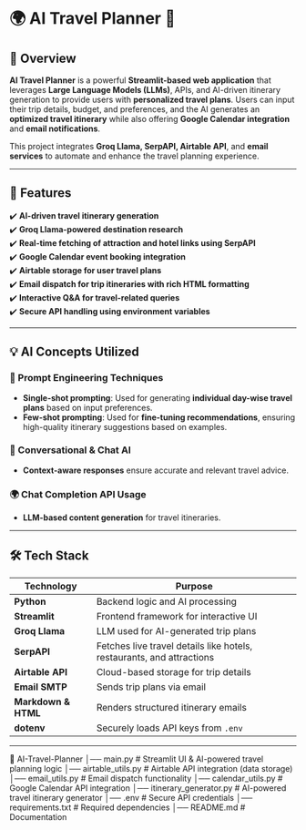 
# 🌍 AI Travel Planner 🛫

## 🚀 Overview
**AI Travel Planner** is a powerful **Streamlit-based web application** that leverages **Large Language Models (LLMs)**, APIs, and AI-driven itinerary generation to provide users with **personalized travel plans**. Users can input their trip details, budget, and preferences, and the AI generates an **optimized travel itinerary** while also offering **Google Calendar integration** and **email notifications**.

This project integrates **Groq Llama, SerpAPI, Airtable API**, and **email services** to automate and enhance the travel planning experience.

---

## 📌 Features
✔️ **AI-driven travel itinerary generation**  
✔️ **Groq Llama-powered destination research**  
✔️ **Real-time fetching of attraction and hotel links using SerpAPI**  
✔️ **Google Calendar event booking integration**  
✔️ **Airtable storage for user travel plans**  
✔️ **Email dispatch for trip itineraries with rich HTML formatting**  
✔️ **Interactive Q&A for travel-related queries**  
✔️ **Secure API handling using environment variables**  

---

## 💡 AI Concepts Utilized

### 🧠 Prompt Engineering Techniques
- **Single-shot prompting**: Used for generating **individual day-wise travel plans** based on input preferences.
- **Few-shot prompting**: Used for **fine-tuning recommendations**, ensuring high-quality itinerary suggestions based on examples.

### 🔄 Conversational & Chat AI
- **Context-aware responses** ensure accurate and relevant travel advice.

### 🌍 Chat Completion API Usage
- **LLM-based content generation** for travel itineraries.

---

## 🛠️ Tech Stack

| **Technology**  | **Purpose**  |
|---------------|-------------|
| **Python**  | Backend logic and AI processing  |
| **Streamlit**  | Frontend framework for interactive UI  |
| **Groq Llama**  | LLM used for AI-generated trip plans  |
| **SerpAPI**  | Fetches live travel details like hotels, restaurants, and attractions  |
| **Airtable API**  | Cloud-based storage for trip details  |
| **Email SMTP**  | Sends trip plans via email  |
| **Markdown & HTML**  | Renders structured itinerary emails  |
| **dotenv**  | Securely loads API keys from `.env`  |


---
📂 AI-Travel-Planner
│── main.py # Streamlit UI & AI-powered travel planning logic
│── airtable_utils.py # Airtable API integration (data storage)
│── email_utils.py # Email dispatch functionality
│── calendar_utils.py # Google Calendar API integration
│── itinerary_generator.py # AI-powered travel itinerary generator
│── .env # Secure API credentials
│── requirements.txt # Required dependencies
│── README.md # Documentation



